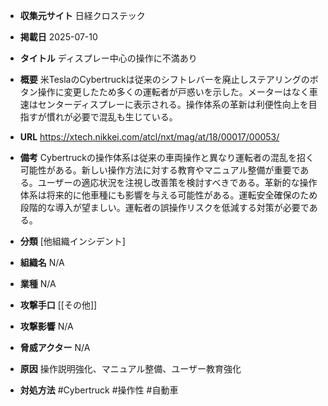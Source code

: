- **収集元サイト**
日経クロステック

- **掲載日**
2025-07-10

- **タイトル**
ディスプレー中心の操作に不満あり

- **概要**
米TeslaのCybertruckは従来のシフトレバーを廃止しステアリングのボタン操作に変更したため多くの運転者が戸惑いを示した。メーターはなく車速はセンターディスプレーに表示される。操作体系の革新は利便性向上を目指すが慣れが必要で混乱も生じている。

- **URL**
https://xtech.nikkei.com/atcl/nxt/mag/at/18/00017/00053/

- **備考**
Cybertruckの操作体系は従来の車両操作と異なり運転者の混乱を招く可能性がある。新しい操作方法に対する教育やマニュアル整備が重要である。ユーザーの適応状況を注視し改善策を検討すべきである。革新的な操作体系は将来的に他車種にも影響を与える可能性がある。運転安全確保のため段階的な導入が望ましい。運転者の誤操作リスクを低減する対策が必要である。

- **分類**
[他組織インシデント]

- **組織名**
N/A

- **業種**
N/A

- **攻撃手口**
[[その他]]

- **攻撃影響**
N/A

- **脅威アクター**
N/A

- **原因**
操作説明強化、マニュアル整備、ユーザー教育強化

- **対処方法**
#Cybertruck #操作性 #自動車
